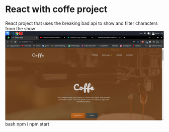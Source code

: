 # React with coffe project
React project that uses the breaking bad api to show and filter characters from the show
![Preview Image](https://github.com/ademsuslu/ReactWithcoffe/blob/main/public/Screenshot_2022-01-30_01_53_48.png)
bash
npm i
npm start
